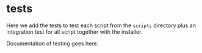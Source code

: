 # tests

Here we add the tests to test each script from the `scripts` directory plus an integration test for all script together with the installer.

Documentation of testing goes here.

